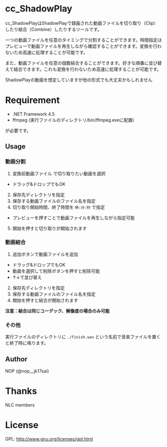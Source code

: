 # cc_ShadowPlay

cc_ShadowPlayはShadowPlayで録画された動画ファイルを切り取り（Clip）したり結合（Combine）したりするツールです。

一つの動画ファイルを任意のタイミングで分割することができます。時間指定はプレビューで動画ファイルを再生しながら確認することができます。変換を行わないため高速に処理することが可能です。

また、動画ファイルを任意の個数結合することができます。好きな順番に並び替えて結合できます。これも変換を行わないため高速に処理することが可能です。

ShadowPlayの動画を想定していますが他の形式でも大丈夫かもしれません

# Requirement
* .NET Framework 4.5
* ffmpeg (実行ファイルのディレクトリ/bin/ffmpeg.exeに配置)

が必要です。

## Usage

### 動画分割
1. 変換前動画ファイル で切り取りたい動画を選択
  * ドラッグ&ドロップでもOK
2. 保存先ディレクトリを指定
3. 保存する動画ファイルのファイル名を指定
4. 切り取り開始時間、終了時間を `時:分:秒` で指定
  * プレビューを押すことで動画ファイルを再生しながら指定可能
5. 開始を押すと切り取りが開始されます

### 動画結合
1. 追加ボタンで動画ファイルを追加
  * ドラッグ&ドロップでもOK
  * 動画を選択して削除ボタンを押すと削除可能
  * ↑↓で並び替え
2. 保存先ディレクトリを指定
3. 保存する動画ファイルのファイル名を指定
4. 開始を押すと結合が開始されます

**注意：結合は同じコーデック、解像度の場合のみ可能**

### その他
実行ファイルのディレクトリに `./finish.wav` という名前で音楽ファイルを置くと終了時に鳴ります。

## Author
NOP (@nop__jk17sai)

# Thanks
NLC members

# License
GPL: http://www.gnu.org/licenses/gpl.html

